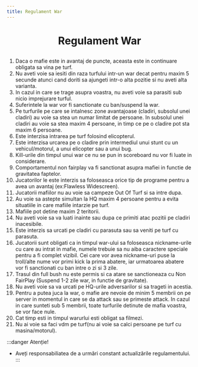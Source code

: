 ```yaml
---
title: Regulament War
---
```


# <span class="header-font"><center>Regulament War</center>

##

1. Daca o mafie este in avantaj de puncte, aceasta este in continuare obligata sa vina pe turf.<br>
2. Nu aveti voie sa iesiti din raza turfului intr-un war decat pentru maxim 5 secunde atunci cand doriti sa ajungeti intr-o alta pozitie si nu aveti alta varianta.<br>
3. In cazul in care se trage asupra voastra, nu aveti voie sa parasiti sub nicio imprejurare turful.<br>
4. Suferintele la war vor fi sanctionate cu ban/suspend la war.<br>
5. Pe turfurile pe care se intalnesc zone avantajoase (cladiri, subsolul unei cladiri) au voie sa stea un numar limitat de persoane. In subsolul unei cladiri au voie sa stea maxim 4 persoane, in timp ce pe o cladire pot sta maxim 6 persoane.<br>
6. Este interzisa intrarea pe turf folosind elicopterul.<br>
7. Este interzisa urcarea pe o cladire prin intermediul unui stunt cu un vehicul/motorul, a unui elicopter sau a unui bug.<br>
8. Kill-urile din timpul unui war ce nu se pun in scoreboard nu vor fi luate in considerare.<br>
9. Comportamentul non fairplay va fi sanctionat asupra mafiei in functie de gravitatea faptelor.<br>
10. Jucatorilor le este interzis sa foloseasca orice tip de programe pentru a avea un avantaj (ex:Flawless Widescreen).<br>
11. Jucatorii mafiilor nu au voie sa campeze Out Of Turf si sa intre dupa.<br>
12. Au voie sa astepte simultan la HQ maxim 4 persoane pentru a evita situatiile in care mafiile intarzie pe turf.<br>
13. Mafiile pot detine maxim 2 teritorii.<br>
14. Nu aveti voie sa va luati inainte sau dupa ce primiti atac pozitii pe cladiri inacesibile.<br>
15. Este interzis sa urcati pe cladiri cu parasuta sau sa veniti pe turf cu parasuta.<br>
16. Jucatorii sunt obligati ca in timpul war-ului sa foloseasca nickname-urile cu care au intrat in mafie, numele trebuie sa nu aiba caractere speciale pentru a fi complet vizibil. Cei care vor avea nickname-uri puse la troll/alte nume vor primi kick la prima abatere, iar urmatoarea abatere vor fi sanctionati cu ban intre o zi si 3 zile.<br>
17. Trasul din full bush nu este permis si ca atare se sanctioneaza cu Non FairPlay (Suspend 1-2 zile war, in functie de gravitate).
18. Nu aveti voie sa va urcati pe HQ-urile adversarilor si sa trageti in acestia.<br>
19. Pentru a putea juca la war, o mafie are nevoie de minim 5 membrii on pe server in momentul in care se da attack sau se primeste attack. In cazul in care sunteti sub 5 membrii, toate turfurile detinute de mafia voastra, se vor face nule.<br>
20. Cat timp esti in timpul warurlui esti obligat sa filmezi.<br>
21. Nu ai voie sa faci vdm pe turf(nu ai voie sa calci persoane pe turf cu masina/motorul).<br>

:::danger Atenție!
- Aveți responsabiliatea de a urmări constant actualizările regulamentului.
:::
